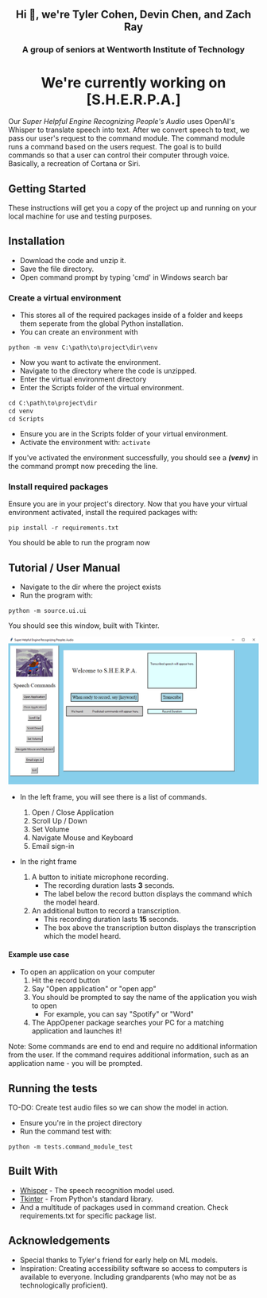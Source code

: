 <h2 align="center">Hi 👋, we're Tyler Cohen, Devin Chen, and Zach Ray</h2>
<h3 align="center">A group of seniors at Wentworth Institute of Technology</h3>

<h1 align="center">We're currently working on [S.H.E.R.P.A.]</h1>

Our *Super Helpful Engine Recognizing People's Audio* uses OpenAI's Whisper to translate speech into text. After we convert speech to text,
we pass our user's request to the command module. The command module runs a command based on the users request.
The goal is to build commands so that a user can control their computer through voice.
Basically, a recreation of Cortana or Siri.

## Getting Started
These instructions will get you a copy of the project up and running on your local machine for use and testing purposes.

## Installation
* Download the code and unzip it.  
* Save the file directory.  
* Open command prompt by typing 'cmd' in Windows search bar

### Create a virtual environment
* This stores all of the required packages inside of a folder and keeps them seperate from the global Python installation. 
* You can create an environment with
```
python -m venv C:\path\to\project\dir\venv
```

* Now you want to activate the environment.  
* Navigate to the directory where the code is unzipped.
* Enter the virtual environment directory
* Enter the Scripts folder of the virtual environment.
```
cd C:\path\to\project\dir
cd venv
cd Scripts
```
* Ensure you are in the Scripts folder of your virtual environment. 
* Activate the environment with: `activate`

If you've activated the environment successfully, you should see a __*(venv)*__ in the command prompt now preceding the line.

### Install required packages
Ensure you are in your project's directory.
Now that you have your virtual environment activated, install the required packages with: 
```
pip install -r requirements.txt
```
You should be able to run the program now


## Tutorial / User Manual
* Navigate to the dir where the project exists
* Run the program with: 
```
python -m source.ui.ui
```

You should see this window, built with Tkinter.

![SHERPA Main Window](https://github.com/TationtoC/Senior_Design/blob/main/sherpaMainWindow.PNG)

* In the left frame, you will see there is a list of commands.
    1. Open / Close Application
    1. Scroll Up / Down
    1. Set Volume
    1. Navigate Mouse and Keyboard
    1. Email sign-in

* In the right frame
    1. A button to initiate microphone recording.
        * The recording duration lasts **3** seconds.
        * The label below the record button displays the command which the model heard.
    1. An additional button to record a transcription.
        * This recording duration lasts **15** seconds.
        * The box above the transcription button displays the transcription which the model heard.

#### Example use case
* To open an application on your computer
    1. Hit the record button
    1. Say "Open application" or "open app"
    1. You should be prompted to say the name of the application you wish to open
        * For example, you can say "Spotify" or "Word"
    1. The AppOpener package searches your PC for a matching application and launches it!

Note: Some commands are end to end and require no additional information from the user. If the command requires additional information, such as
an application name - you will be prompted.

## Running the tests
TO-DO: Create test audio files so we can show the model in action.

* Ensure you're in the project directory
* Run the command test with: 
```
python -m tests.command_module_test
```

## Built With
* [Whisper](https://platform.openai.com/docs/introduction) - The speech recognition model used.
* [Tkinter](https://docs.python.org/3/library/tkinter.html#) - From Python's standard library.
* And a multitude of packages used in command creation. Check requirements.txt for specific package list.

## Acknowledgements
* Special thanks to Tyler's friend for early help on ML models.
* Inspiration: Creating accessibility software so access to computers is available to everyone. Including grandparents (who may not be as technologically proficient).
